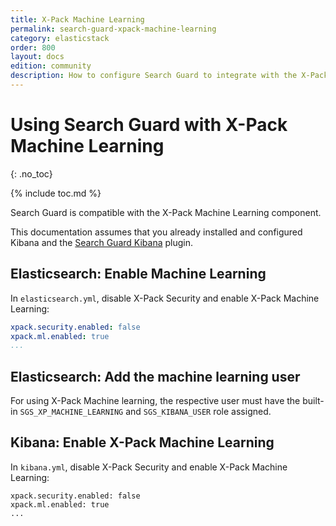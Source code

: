 ```yaml
---
title: X-Pack Machine Learning
permalink: search-guard-xpack-machine-learning
category: elasticstack
order: 800
layout: docs
edition: community
description: How to configure Search Guard to integrate with the X-Pack Machine Learning for Elasticsearch
---
```

<!---
Copyright 2022 floragunn GmbH
-->
# Using Search Guard with X-Pack Machine Learning
{: .no_toc}

{% include toc.md %}

Search Guard is compatible with the X-Pack Machine Learning component. 

This documentation assumes that you already installed and configured Kibana and the [Search Guard Kibana](../_docs_kibana/kibana_installation.md) plugin.

## Elasticsearch: Enable Machine Learning

In `elasticsearch.yml`, disable X-Pack Security and enable X-Pack Machine Learning:

```yaml
xpack.security.enabled: false
xpack.ml.enabled: true
...
```

## Elasticsearch: Add the machine learning user

For using  X-Pack Machine learning, the respective user must have the built-in `SGS_XP_MACHINE_LEARNING` and `SGS_KIBANA_USER` role assigned.

## Kibana: Enable X-Pack Machine Learning

In `kibana.yml`, disable X-Pack Security and enable X-Pack Machine Learning:

```
xpack.security.enabled: false
xpack.ml.enabled: true
...
```
